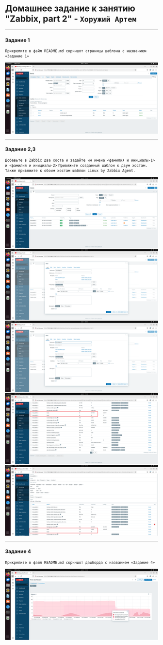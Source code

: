 # Домашнее задание к занятию "Zabbix, part 2" - `Хоружий Артем`

---

### Задание 1

`Прикрепите в файл README.md скриншот страницы шаблона с названием «Задание 1»`

![image1](https://github.com/maninblack802/repo-004/blob/main/images/image1.png)

---

### Задание 2,3

`Добавьте в Zabbix два хоста и задайте им имена <фамилия и инициалы-1> и <фамилия и инициалы-2>`
`Привяжите созданный шаблон к двум хостам. Также привяжите к обоим хостам шаблон Linux by Zabbix Agent.`

![image2](https://github.com/maninblack802/repo-004/blob/main/images/image2.png)
![image3](https://github.com/maninblack802/repo-004/blob/main/images/image3.png)
![image4](https://github.com/maninblack802/repo-004/blob/main/images/image4.png)
![image5](https://github.com/maninblack802/repo-004/blob/main/images/image5.png)
![image6](https://github.com/maninblack802/repo-004/blob/main/images/image6.png)

---

### Задание 4

`Прикрепите в файл README.md скриншот дашборда с названием «Задание 4»`

![image7](https://github.com/maninblack802/repo-004/blob/main/images/image7.png)
